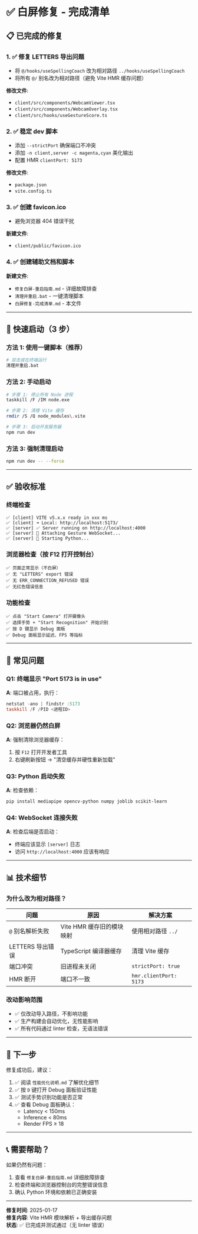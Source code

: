 # ✅ 白屏修复 - 完成清单

## 📋 已完成的修复

### 1. ✅ 修复 LETTERS 导出问题
- 将 `@/hooks/useSpellingCoach` 改为相对路径 `../hooks/useSpellingCoach`
- 将所有 `@/` 别名改为相对路径（避免 Vite HMR 缓存问题）

**修改文件**:
- `client/src/components/WebcamViewer.tsx`
- `client/src/components/WebcamOverlay.tsx`
- `client/src/hooks/useGestureScore.ts`

### 2. ✅ 稳定 dev 脚本
- 添加 `--strictPort` 确保端口不冲突
- 添加 `-n client,server -c magenta,cyan` 美化输出
- 配置 HMR `clientPort: 5173`

**修改文件**:
- `package.json`
- `vite.config.ts`

### 3. ✅ 创建 favicon.ico
- 避免浏览器 404 错误干扰

**新建文件**:
- `client/public/favicon.ico`

### 4. ✅ 创建辅助文档和脚本
**新建文件**:
- `修复白屏-重启指南.md` - 详细故障排查
- `清理并重启.bat` - 一键清理脚本
- `白屏修复-完成清单.md` - 本文件

---

## 🚀 快速启动（3 步）

### 方法 1: 使用一键脚本（推荐）
```bash
# 双击或在终端运行
清理并重启.bat
```

### 方法 2: 手动启动
```bash
# 步骤 1: 停止所有 Node 进程
taskkill /F /IM node.exe

# 步骤 2: 清理 Vite 缓存
rmdir /S /Q node_modules\.vite

# 步骤 3: 启动开发服务器
npm run dev
```

### 方法 3: 强制清理启动
```bash
npm run dev -- --force
```

---

## ✅ 验收标准

### 终端检查
```
✅ [client] VITE v5.x.x ready in xxx ms
✅ [client] ➜ Local: http://localhost:5173/
✅ [server] ✅ Server running on http://localhost:4000
✅ [server] 🔗 Attaching Gesture WebSocket...
✅ [server] 🐍 Starting Python...
```

### 浏览器检查（按 F12 打开控制台）
```
✅ 页面正常显示（不白屏）
✅ 无 "LETTERS" export 错误
✅ 无 ERR_CONNECTION_REFUSED 错误
✅ 无红色错误信息
```

### 功能检查
```
✅ 点击 "Start Camera" 打开摄像头
✅ 选择手势 + "Start Recognition" 开始识别
✅ 按 D 键显示 Debug 面板
✅ Debug 面板显示延迟、FPS 等指标
```

---

## 🐛 常见问题

### Q1: 终端显示 "Port 5173 is in use"
**A**: 端口被占用，执行：
```powershell
netstat -ano | findstr :5173
taskkill /F /PID <进程ID>
```

### Q2: 浏览器仍然白屏
**A**: 强制清除浏览器缓存：
1. 按 `F12` 打开开发者工具
2. 右键刷新按钮 → "清空缓存并硬性重新加载"

### Q3: Python 启动失败
**A**: 检查依赖：
```bash
pip install mediapipe opencv-python numpy joblib scikit-learn
```

### Q4: WebSocket 连接失败
**A**: 检查后端是否启动：
- 终端应该显示 `[server]` 日志
- 访问 `http://localhost:4000` 应该有响应

---

## 📊 技术细节

### 为什么改为相对路径？
| 问题 | 原因 | 解决方案 |
|------|------|----------|
| `@` 别名解析失败 | Vite HMR 缓存旧的模块映射 | 使用相对路径 `../` |
| LETTERS 导出错误 | TypeScript 编译器缓存 | 清理 Vite 缓存 |
| 端口冲突 | 旧进程未关闭 | `strictPort: true` |
| HMR 断开 | 端口不一致 | `hmr.clientPort: 5173` |

### 改动影响范围
- ✅ 仅改动导入路径，不影响功能
- ✅ 生产构建会自动优化，无性能影响
- ✅ 所有代码通过 linter 检查，无语法错误

---

## 🎯 下一步

修复成功后，建议：
1. ✅ 阅读 `性能优化说明.md` 了解优化细节
2. ✅ 按 `D` 键打开 Debug 面板验证性能
3. ✅ 测试手势识别功能是否正常
4. ✅ 查看 Debug 面板确认：
   - Latency < 150ms
   - Inference < 80ms
   - Render FPS ≥ 18

---

## 📞 需要帮助？

如果仍然有问题：
1. 查看 `修复白屏-重启指南.md` 详细故障排查
2. 检查终端和浏览器控制台的完整错误信息
3. 确认 Python 环境和依赖已正确安装

---

**修复时间**: 2025-01-17  
**修复内容**: Vite HMR 模块解析 + 导出缓存问题  
**状态**: ✅ 已完成并测试通过（无 linter 错误）



